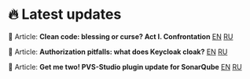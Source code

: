<h1>
 🔥 Latest updates 
</h1>

📃 Article: **Clean code: blessing or curse? Act I. Confrontation** [EN](https://pvs-studio.com/en/blog/posts/1157/) [RU](https://habr.com/ru/companies/pvs-studio/articles/838840/)

📃 Article: **Authorization pitfalls: what does Keycloak cloak?** [EN](https://pvs-studio.com/en/blog/posts/java/1142/) [RU](https://habr.com/ru/companies/pvs-studio/articles/828406/) 

📃 Article: **Get me two! PVS-Studio plugin update for SonarQube** [EN](https://pvs-studio.com/en/blog/posts/1152/) [RU](https://habr.com/ru/companies/pvs-studio/articles/835382/)


<!--[![GitHub Streak](https://github-readme-streak-stats.herokuapp.com?user=feeelin&theme=dark&hide_border=true&card_width=490)](https://git.io/streak-stats)



**feeelin/feeelin** is a ✨ _special_ ✨ repository because its `README.md` (this file) appears on your GitHub profile.

Here are some ideas to get you started:

- 🔭 I’m currently working on ...
- 🌱 I’m currently lea![react](https://github.com/feeelin/feeelin/assets/115320882/2cc17374-e3e1-4ae5-ba9d-1d43b61b6f17)
rning ...
- 👯 I’m looking to collaborate on ...
- 🤔 I’m looking for help with ...
- 💬 Ask me about ...
- 📫 How to reach me: ...
- 😄 Pronouns: ...
- ⚡ Fun fact: ...
-->
